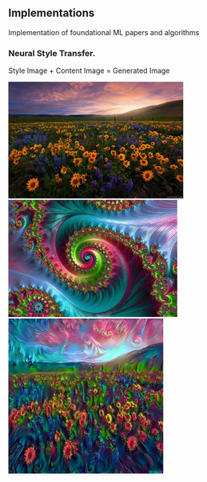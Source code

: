## Implementations
Implementation of foundational ML papers and algorithms


### Neural Style Transfer.
Style Image + Content Image = Generated Image

<div>
<img src="images/flower.jpg" width="350">
<img src="images/style2.jpg" width="338">
 <img src="images/generatedimage.png" width="310">
</div>
 &nbsp; &nbsp;&nbsp; &nbsp;
 

